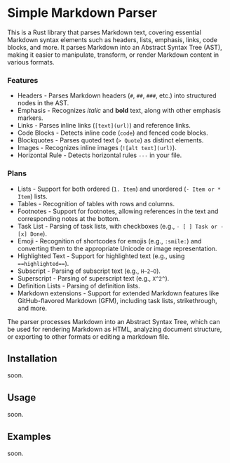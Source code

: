 # Simple Markdown Parser
This is a Rust library that parses Markdown text, covering essential Markdown syntax elements such as headers, lists, emphasis, links, code blocks, and more. It parses Markdown into an Abstract Syntax Tree (AST), making it easier to manipulate, transform, or render Markdown content in various formats.

### Features
* Headers - Parses Markdown headers (`#`, `##`, `###`, etc.) into structured nodes in the AST.
* Emphasis - Recognizes *italic* and **bold** text, along with other emphasis markers.
* Links - Parses inline links (`[text](url)`) and reference links.
* Code Blocks - Detects inline code (`code`) and fenced code blocks.
* Blockquotes - Parses quoted text (`> Quote`) as distinct elements.
* Images - Recognizes inline images (`![alt text](url)`).
* Horizontal Rule - Detects horizontal rules `---` in your file.

### Plans
* Lists - Support for both ordered (`1. Item`) and unordered (`- Item or * Item`) lists.
* Tables - Recognition of tables with rows and columns.
* Footnotes - Support for footnotes, allowing references in the text and corresponding notes at the bottom.
* Task List - Parsing of task lists, with checkboxes (e.g., `- [ ] Task or - [x] Done`).
* Emoji - Recognition of shortcodes for emojis (e.g., `:smile:`) and converting them to the appropriate Unicode or image representation.
* Highlighted Text - Support for highlighted text (e.g., using `==highlighted==`).
* Subscript - Parsing of subscript text (e.g., `H~2~O`).
* Superscript - Parsing of superscript text (e.g., `X^2^`).
* Definition Lists - Parsing of definition lists.
* Markdown extensions - Support for extended Markdown features like GitHub-flavored Markdown (GFM), including task lists, strikethrough, and more.

The parser processes Markdown into an Abstract Syntax Tree, which can be used for rendering Markdown as HTML, analyzing document structure, or exporting to other formats or editing a markdown file.

## Installation
soon.

## Usage
soon.

## Examples
soon.